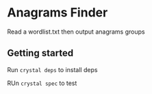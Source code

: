 # Anagrams Finder

Read a wordlist.txt then output anagrams groups

## Getting started

Run `crystal deps` to install deps

RUn `crystal spec` to test
